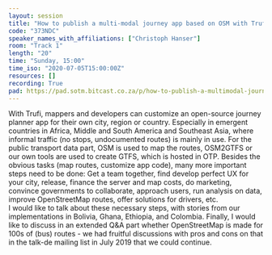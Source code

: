 ```yaml
---
layout: session
title: "How to publish a multi-modal journey app based on OSM with Trufi App"
code: "373NDC"
speaker_names_with_affiliations: ["Christoph Hanser"]
room: "Track 1"
length: "20"
time: "Sunday, 15:00"
time_iso: "2020-07-05T15:00:00Z"
resources: []
recording: True
pad: https://pad.sotm.bitcast.co.za/p/how-to-publish-a-multimodal-journey-app-based-on-o
---
```

With Trufi, mappers and developers can customize an open-source journey planner app for their own city, region or country. Especially in emergent countries in Africa, Middle and South America and Southeast Asia, where informal traffic (no stops, undocumented routes) is mainly in use. 
For the public transport data part, OSM is used to map the routes, OSM2GTFS or our own tools are used to create GTFS, which is hosted in OTP. Besides the obvious tasks (map routes, customize app code), many more important steps need to be done: Get a team together, find develop perfect UX for your city, release, finance the server and map costs, do marketing, convince governments to collaborate, approach users, run analysis on data, improve OpenStreetMap routes, offer solutions for drivers, etc.  
I would like to talk about these necessary steps, with stories from our implementations in Bolivia, Ghana, Ethiopia, and Colombia. 
Finally, I would like to discuss in an extended Q&amp;A part whether OpenStreetMap is made for 100s of (bus) routes - we had fruitful discussions with pros and cons on that in the talk-de mailing list in July 2019 that we could continue.
